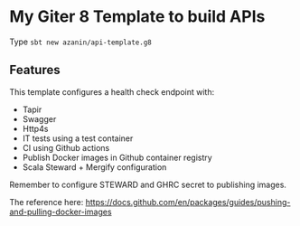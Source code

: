 # My Giter 8 Template to build APIs

Type `sbt new azanin/api-template.g8`

## Features

This template configures a health check endpoint with:
- Tapir
- Swagger
- Http4s
- IT tests using a test container
- CI using Github actions
- Publish Docker images in Github container registry
- Scala Steward + Mergify configuration

Remember to configure STEWARD and GHRC secret to publishing images. 

The reference here: https://docs.github.com/en/packages/guides/pushing-and-pulling-docker-images 
